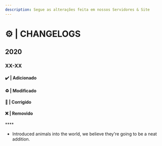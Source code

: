 ```yaml
---
description: Segue as alterações feita em nossos Servidores & Site
---
```


# ⚙️ \| CHANGELOGS

## 2020

### XX-XX

#### ✔️ \| Adicionado

#### ♻️ \| Modificado

#### 🔨 \| Corrigido

#### **❌ \| Removido**

\*\*\*\*

* Introduced animals into the world, we believe they're going to be a neat addition.



